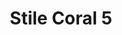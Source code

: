 ---
title: Stile Coral 5
date: 
draft: false

# descripcion
description : Aros simil coral. Confeccionados en resinas y plata 925.

materials: Plata 925

color: 

dimensions: Largo aro 5.5 cm

code: 06-18-1019

type: "Conjuntos"

categories: []

price: $4.060,00

price_eftvo: $3.450,00

# Images
# first image will be shown in the product page
images:
  # - image: "images/path_to_image"
  # La ubicacion de las imagenes es imagenes/Conjuntos/Conjuntos.Aros y Dije/06-18-1019-stile-coral-5
  - image: "./images/conjuntos/aros_y_dije/06-18-1019-stile-coral-5_a.jpg"
  - image: "./images/conjuntos/aros_y_dije/06-18-1019-stile-coral-5_b.jpg"
---